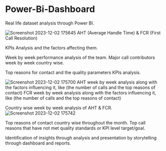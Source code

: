 # Power-Bi-Dashboard

Real life dataset analysis through Power BI.

![Screenshot 2023-12-02 175645](https://github.com/RohitJaiswal01/Power-Bi-Dashboard/assets/152694882/042e1f85-c5b4-4e34-b26d-01d577e8cd40)
AHT (Average Handle Time) & FCR (First Call Resolution)

KPIs Analysis and the factors affecting them.

Week by week performance analysis of the team.
Major call contributors week by week country wise.


Top reasons for contact and the quality parameters KPIs
analysis.

![Screenshot 2023-12-02 175700](https://github.com/RohitJaiswal01/Power-Bi-Dashboard/assets/152694882/3b4f48c4-4998-41eb-8b0a-fd7112524739)
AHT week by week analysis along with the factors
influencing it, like (the number of calls and the top reasons of
contact)
FCR week by week analysis along with the factors
influencing it, like (the number of calls and the top reasons of
contact)


Country wise week by week analysis of AHT & FCR.
![Screenshot 2023-12-02 175742](https://github.com/RohitJaiswal01/Power-Bi-Dashboard/assets/152694882/a809673d-605b-4be2-8430-35e6ea91baf1)

Top reasons of contact country wise throughout the month.
Top call reasons that have not met quality standards or KPI level target/goal.

Identification of insights through analysis and presentation
by storytelling through dashboard and reports.


